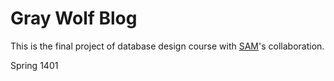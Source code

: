 # Gray Wolf Blog

This is the final project of database design course with [SAM](https://github.com/samMofidian)'s collaboration.

Spring 1401
